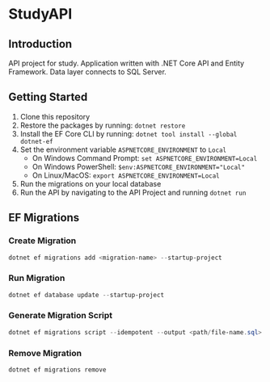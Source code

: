 # StudyAPI

## Introduction
API project for study. Application written with .NET Core API and Entity Framework. Data layer connects to SQL Server.

## Getting Started

1. Clone this repository
2. Restore the packages by running: `dotnet restore`
3. Install the EF Core CLI by running: `dotnet tool install --global dotnet-ef`
4. Set the environment variable `ASPNETCORE_ENVIRONMENT` to `Local`
    - On Windows Command Prompt: `set ASPNETCORE_ENVIRONMENT=Local`
    - On Windows PowerShell: `$env:ASPNETCORE_ENVIRONMENT="Local"`
    - On Linux/MacOS: `export ASPNETCORE_ENVIRONMENT=Local`
5. Run the migrations on your local database
6. Run the API by navigating to the API Project and running `dotnet run`

## EF Migrations

### Create Migration

``` powershell
dotnet ef migrations add <migration-name> --startup-project
```

### Run Migration

``` powershell
dotnet ef database update --startup-project
```

### Generate Migration Script

``` powershell
dotnet ef migrations script --idempotent --output <path/file-name.sql>
```

### Remove Migration

``` powershell
dotnet ef migrations remove
```